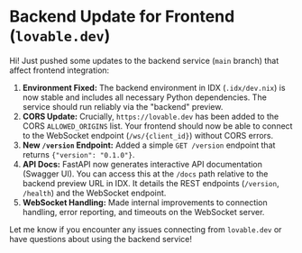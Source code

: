 # Backend Update for Frontend (`lovable.dev`)

Hi! Just pushed some updates to the backend service (`main` branch) that affect frontend integration:

1.  **Environment Fixed:** The backend environment in IDX (`.idx/dev.nix`) is now stable and includes all necessary Python dependencies. The service should run reliably via the "backend" preview.
2.  **CORS Update:** Crucially, `https://lovable.dev` has been added to the CORS `ALLOWED_ORIGINS` list. Your frontend should now be able to connect to the WebSocket endpoint (`/ws/{client_id}`) without CORS errors.
3.  **New `/version` Endpoint:** Added a simple `GET /version` endpoint that returns `{"version": "0.1.0"}`.
4.  **API Docs:** FastAPI now generates interactive API documentation (Swagger UI). You can access this at the `/docs` path relative to the backend preview URL in IDX. It details the REST endpoints (`/version`, `/health`) and the WebSocket endpoint.
5.  **WebSocket Handling:** Made internal improvements to connection handling, error reporting, and timeouts on the WebSocket server.

Let me know if you encounter any issues connecting from `lovable.dev` or have questions about using the backend service!
